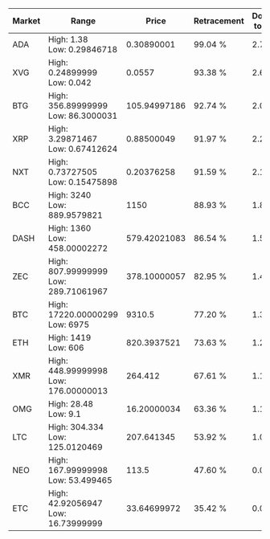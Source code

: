 | Market | Range | Price| Retracement | Doubles to 50% |
| --- | --- | --- | --- | --- |
| ADA | High: 1.38<br />Low: 0.29846718 | 0.30890001 | 99.04 % | 2.72 |
| XVG | High: 0.24899999<br />Low: 0.042 | 0.0557 | 93.38 % | 2.61 |
| BTG | High: 356.89999999<br />Low: 86.3000031 | 105.94997186 | 92.74 % | 2.09 |
| XRP | High: 3.29871467<br />Low: 0.67412624 | 0.88500049 | 91.97 % | 2.24 |
| NXT | High: 0.73727505<br />Low: 0.15475898 | 0.20376258 | 91.59 % | 2.19 |
| BCC | High: 3240<br />Low: 889.9579821 | 1150 | 88.93 % | 1.80 |
| DASH | High: 1360<br />Low: 458.00002272 | 579.42021083 | 86.54 % | 1.57 |
| ZEC | High: 807.99999999<br />Low: 289.71061967 | 378.10000057 | 82.95 % | 1.45 |
| BTC | High: 17220.00000299<br />Low: 6975 | 9310.5 | 77.20 % | 1.30 |
| ETH | High: 1419<br />Low: 606 | 820.3937521 | 73.63 % | 1.23 |
| XMR | High: 448.99999998<br />Low: 176.00000013 | 264.412 | 67.61 % | 1.18 |
| OMG | High: 28.48<br />Low: 9.1 | 16.20000034 | 63.36 % | 1.16 |
| LTC | High: 304.334<br />Low: 125.0120469 | 207.641345 | 53.92 % | 1.03 |
| NEO | High: 167.99999998<br />Low: 53.499465 | 113.5 | 47.60 % | 0.00 |
| ETC | High: 42.92056947<br />Low: 16.73999999 | 33.64699972 | 35.42 % | 0.00 |
